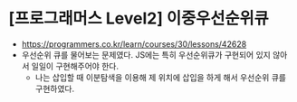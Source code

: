 # [프로그래머스 Level2] 이중우선순위큐
- https://programmers.co.kr/learn/courses/30/lessons/42628
- 우선순위 큐를 물어보는 문제였다. JS에는 특히 우선순위큐가 구현되어 있지 않아서 일일이 구현해주어야 한다.
  - 나는 삽입할 때 이분탐색을 이용해 제 위치에 삽입을 하게 해서 우선순위 큐를 구현하였다.